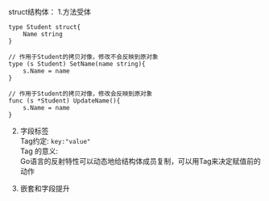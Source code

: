 struct结构体：
1.方法受体
```
type Student struct{
    Name string
}

// 作用于Student的拷贝对像，修改不会反映到原对象
type (s Student) SetName(name string){
    s.Name = name
}

// 作用于Student的拷贝对像，修改会反映到原对象
func (s *Student) UpdateName(){
    s.Name = name
}

```
2. 字段标签  
   Tag约定:
   `key:"value"`  
   Tag 的意义:  
   Go语言的反射特性可以动态地给结构体成员复制，可以用Tag来决定赋值前的动作

3. 嵌套和字段提升